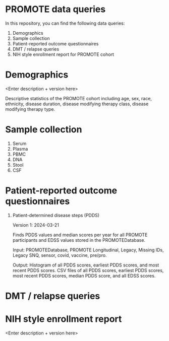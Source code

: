 # PROMOTE data queries

In this repository, you can find the following data queries:

1. Demographics
2. Sample collection
3. Patient-reported outcome questionnaires
4. DMT / relapse queries
5. NIH style enrollment report for PROMOTE cohort

# Demographics

<Enter description + version here>

Descriptive statistics of the PROMOTE cohort including age, sex, race, ethnicity, disease duration, disease modifying therapy class, disease modifying therapy type.

# Sample collection

1. Serum
2. Plasma
3. PBMC
4. DNA
5. Stool
6. CSF

# Patient-reported outcome questionnaires

1. Patient-determined disease steps (PDDS)

   Version 1: 2024-03-21

   Finds PDDS values and median scores per year for all PROMOTE participants and EDSS values stored in the PROMOTEDatabase.

   Input: PROMOTEDatabase, PROMOTE Longitudinal, Legacy, Missing IDs, Legacy SNQ, sensor, covid, vaccine, pre/pro.

   Output: Histogram of all PDDS scores, earliest PDDS scores, and most recent PDDS scores. CSV files of all PDDS scores, earliest PDDS scores, most recent PDDS scores, median PDDS score, and all EDSS scores.
   

# DMT / relapse queries


# NIH style enrollment report

<Enter description + version here>
